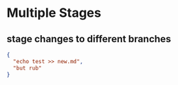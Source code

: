 # Multiple Stages

## stage changes to different branches

```json
{
  "echo test >> new.md", 
  "but rub"
}
```
